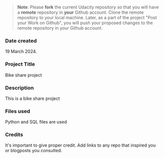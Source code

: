 >**Note**: Please **fork** the current Udacity repository so that you will have a **remote** repository in **your** Github account. Clone the remote repository to your local machine. Later, as a part of the project "Post your Work on Github", you will push your proposed changes to the remote repository in your Github account.

### Date created
19 March 2024.

### Project Title
Bike share project

### Description
This is a bike share project

### Files used
Python and SQL files are used

### Credits
It's important to give proper credit. Add links to any repo that inspired you or blogposts you consulted.

